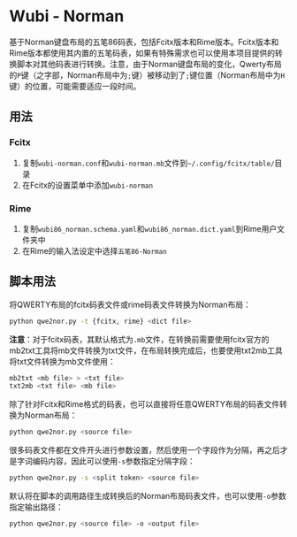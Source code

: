 # Wubi - Norman

基于Norman键盘布局的五笔86码表，包括Fcitx版本和Rime版本。Fcitx版本和Rime版本都使用其内置的五笔码表，如果有特殊需求也可以使用本项目提供的转换脚本对其他码表进行转换。注意，由于Norman键盘布局的变化，Qwerty布局的`P`键（之字部，Norman布局中为`;`键）被移动到了`;`键位置（Norman布局中为`H`键）的位置，可能需要适应一段时间。

## 用法

### Fcitx

1. 复制`wubi-norman.conf`和`wubi-norman.mb`文件到`~/.config/fcitx/table/`目录
2. 在Fcitx的设置菜单中添加`wubi-norman`

### Rime

1. 复制`wubi86_norman.schema.yaml`和`wubi86_norman.dict.yaml`到Rime用户文件夹中
2. 在Rime的输入法设定中选择`五笔86-Norman`

## 脚本用法
将QWERTY布局的fcitx码表文件或rime码表文件转换为Norman布局：
```bash
python qwe2nor.py -t {fcitx, rime} <dict file>
```

**注意**：对于fcitx码表，其默认格式为`.mb`文件，在转换前需要使用fcitx官方的mb2txt工具将mb文件转换为txt文件，在布局转换完成后，也要使用txt2mb工具将txt文件转换为mb文件使用：
```bash
mb2txt <mb file> > <txt file>
txt2mb <txt file> <mb file>
```

除了针对Fcitx和Rime格式的码表，也可以直接将任意QWERTY布局的码表文件转换为Norman布局：
```bash
python qwe2nor.py <source file>
```

很多码表文件都在文件开头进行参数设置，然后使用一个字段作为分隔，再之后才是字词编码内容，因此可以使用`-s`参数指定分隔字段：
```bash
python qwe2nor.py -s <split token> <source file>
```

默认将在脚本的调用路径生成转换后的Norman布局码表文件，也可以使用`-o`参数指定输出路径：
```bash
python qwe2nor.py <source file> -o <output file>
```
